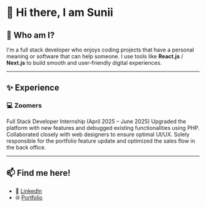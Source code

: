 # 👋 Hi there, I am Sunii

## 💼 Who am I?
I'm a full stack developer who enjoys coding projects that have a personal meaning or software that can help someone. I use tools like **React.js** / **Next.js** to build smooth and user-friendly digital experiences. 

---

## ✨ Experience
### 💻 Zoomers
Full Stack Developer Internship (April 2025 – June 2025)
Upgraded the platform with new features and debugged existing functionalities using PHP. Collaborated closely with web designers to ensure optimal UI/UX. Solely responsible for the portfolio feature update and optimized the sales flow in the back office.

---

## 📫 Find me here!
- 💼 [LinkedIn](https://www.linkedin.com)  
- 🌐 [Portfolio](https://portfolio-swart-one-35.vercel.app)

